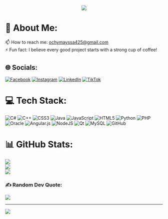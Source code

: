 <h1 align="center">
    <img src="https://readme-typing-svg.herokuapp.com/?font=Righteous&size=35&center=true&vCenter=true&width=500&height=70&duration=4000&lines=Hi+There!+👋;+I'm+Mayssa+Ochy!" />
</h1>

# 💫 About Me:
📫 How to reach me: ochymayssa425@gmail.com<br>⚡ Fun fact: I believe every good project starts with a strong cup of coffee! 

## 🌐 Socials:
[![Facebook](https://img.shields.io/badge/Facebook-%231877F2.svg?logo=Facebook&logoColor=white)](https://facebook.com/MayssaOchy) 
[![Instagram](https://img.shields.io/badge/Instagram-%23E4405F.svg?logo=Instagram&logoColor=white)](https://instagram.com/MayssaOchy) 
[![LinkedIn](https://img.shields.io/badge/LinkedIn-%230077B5.svg?logo=linkedin&logoColor=white)](https://linkedin.com/in/MayssaOchy) 
[![TikTok](https://img.shields.io/badge/TikTok-%23000000.svg?logo=TikTok&logoColor=white)](https://tiktok.com/@mayssaochy)

# 💻 Tech Stack:
![C#](https://img.shields.io/badge/c%23-%23239120.svg?style=for-the-badge&logo=csharp&logoColor=white) 
![C++](https://img.shields.io/badge/c++-%2300599C.svg?style=for-the-badge&logo=c%2B%2B&logoColor=white) 
![CSS3](https://img.shields.io/badge/css3-%231572B6.svg?style=for-the-badge&logo=css3&logoColor=white) 
![Java](https://img.shields.io/badge/java-%23ED8B00.svg?style=for-the-badge&logo=openjdk&logoColor=white) 
![JavaScript](https://img.shields.io/badge/javascript-%23323330.svg?style=for-the-badge&logo=javascript&logoColor=%23F7DF1E) 
![HTML5](https://img.shields.io/badge/html5-%23E34F26.svg?style=for-the-badge&logo=html5&logoColor=white) 
![Python](https://img.shields.io/badge/python-3670A0?style=for-the-badge&logo=python&logoColor=ffdd54) 
![PHP](https://img.shields.io/badge/php-%23777BB4.svg?style=for-the-badge&logo=php&logoColor=white) 
![Oracle](https://img.shields.io/badge/Oracle-F80000?style=for-the-badge&logo=oracle&logoColor=white) 
![Angular.js](https://img.shields.io/badge/angular.js-%23E23237.svg?style=for-the-badge&logo=angularjs&logoColor=white) 
![NodeJS](https://img.shields.io/badge/node.js-6DA55F?style=for-the-badge&logo=node.js&logoColor=white) 
![Qt](https://img.shields.io/badge/Qt-%23217346.svg?style=for-the-badge&logo=Qt&logoColor=white) 
![MySQL](https://img.shields.io/badge/mysql-4479A1.svg?style=for-the-badge&logo=mysql&logoColor=white) 
![GitHub](https://img.shields.io/badge/github-%23121011.svg?style=for-the-badge&logo=github&logoColor=white)

# 📊 GitHub Stats:
![](https://github-readme-stats.vercel.app/api?username=MayssaOchy&theme=omni&hide_border=false&include_all_commits=true&count_private=true)<br/>
![](https://github-readme-streak-stats.herokuapp.com/?user=MayssaOchy&theme=omni&hide_border=false)<br/>
![](https://github-readme-stats.vercel.app/api/top-langs/?username=MayssaOchy&theme=omni&hide_border=false&include_all_commits=true&count_private=true&layout=compact)

### ✍️ Random Dev Quote:
![](https://quotes-github-readme.vercel.app/api?type=horizontal&theme=radical)

---
[![](https://visitcount.itsvg.in/api?id=MayssaOchy&icon=0&color=0)](https://visitcount.itsvg.in)
